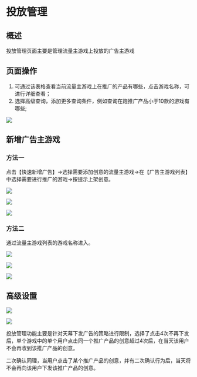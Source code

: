# 投放管理

## 概述

投放管理页面主要是管理流量主游戏上投放的广告主游戏

## 页面操作

1. 可通过该表格查看当前流量主游戏上在推广的产品有哪些，点击游戏名称，可进行详细查看；
2. 选择高级查询，添加更多查询条件，例如查询在跑推广产品小于10款的游戏有哪些;

![](../../.gitbook/assets/image%20%2843%29.png)

## 新增广告主游戏

### 方法一

点击【快速新增广告】-&gt;选择需要添加创意的流量主游戏-&gt;在【广告主游戏列表】中选择需要进行推广的游戏-&gt;按提示上架创意。

![](../../.gitbook/assets/image%20%2868%29.png)

![](../../.gitbook/assets/image%20%2867%29.png)

![](../../.gitbook/assets/image%20%28182%29.png)

### 方法二

通过流量主游戏列表的游戏名称进入。

![](../../.gitbook/assets/image%20%28181%29.png)

![](../../.gitbook/assets/image%20%2897%29.png)

![](../../.gitbook/assets/image%20%28182%29.png)

## 高级设置

![](../../.gitbook/assets/image%20%28103%29.png)

![](../../.gitbook/assets/image%20%2819%29.png)

投放管理功能主要是针对天幕下发广告的策略进行限制，选择了点击4次不再下发后，单个游戏中的单个用户点击同一个推广产品的创意超过4次后，在当天该用户不会再收到该推广产品的创意。

二次确认同理，当用户点击了某个推广产品的创意，并有二次确认行为后，当天将不会再向该用户下发该推广产品的创意。

